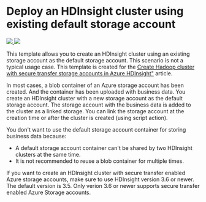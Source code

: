 # Deploy an HDInsight cluster using existing default storage account

<a href="https://portal.azure.com/#create/Microsoft.Template/uri/https%3A%2F%2Fraw.githubusercontent.com%2Fankur-gupta-guavus%2Fazure-quickstart-templates%2Ffeature%2F101-hdinsight-cdap%2F101-hdinsight-linux-with-edge-node-cdap%2Fazuredeploy.json" target="_blank">
    <img src="http://azuredeploy.net/deploybutton.png"/>
</a>
<a href="https://portal.azure.com/#create/Microsoft.Template/uri/https%3A%2F%2Fraw.githubusercontent.com%2Fankur-gupta-guavus%2Fazure-quickstart-templates%2Ffeature%2F101-hdinsight-cdap%2F101-hdinsight-linux-with-edge-node-cdap%2Fazuredeploy.json" target="_blank">
    <img src="http://armviz.io/visualizebutton.png"/>
</a>

This template allows you to create an HDInsight cluster using an existing storage account as the default storage account. This scenario is not a typical usage case. This template is created for the <a href="https://docs.microsoft.com/azure/hdinsight/hdinsight-hadoop-create-linux-clusters-with-secure-transfer-storage">Create Hadoop cluster with secure transfer storage accounts in Azure HDInsight"</a> article.

In most cases, a blob container of an Azure storage account has been created. And the container has been uploaded with business data. You create an HDInsight cluster with a new storage account as the default storage account. The storage account with the business data is added to the cluster as a linked storage.  You can link the storage account at the creation time or after the cluster is created (using script action).

You don't want to use the default storage account container for storing business data because:

- A default storage account container can't be shared by two HDInsight clusters at the same time.
- It is not recommended to reuse a blob container for multiple times. 

If you want to create an HDInsight cluster with secure transfer enabled Azure storage accounts, make sure to use HDInsight version 3.6 or newer.  The default version is 3.5.  Only verion 3.6 or newer supports secure transfer enabled Azure Storage accounts.
